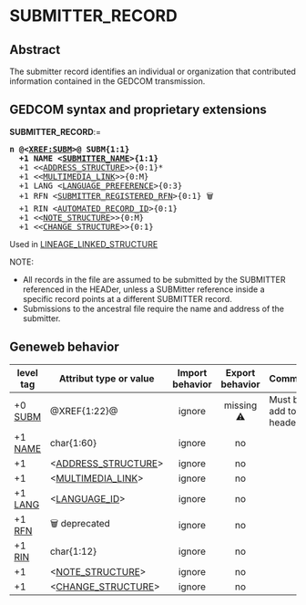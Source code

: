 ﻿<!-- licence GPL V2, cf https://github.com/TitiFix/geneweb -->
# SUBMITTER_RECORD
## Abstract
The submitter record identifies an individual or organization that contributed information contained
in the GEDCOM transmission.


## GEDCOM syntax and proprietary extensions

**SUBMITTER_RECORD**:=
<pre>
<b>n @&lt;<a href=Ged.XREF_SUBM.md>XREF:SUBM</a>&gt;@ SUBM{1:1}</b>
<b>  +1 NAME &lt;<a href=Ged.SUBMITTER_NAME.md>SUBMITTER_NAME</a>&gt;{1:1}</b>
  +1 &lt;&lt;<a href=Ged.ADDRESS_STRUCTURE.md>ADDRESS_STRUCTURE</a>&gt;&gt;{0:1}*
  +1 &lt;&lt;<a href=Ged.MULTIMEDIA_LINK.md>MULTIMEDIA_LINK</a>&gt;&gt;{0:M}
  +1 LANG &lt;<a href=Ged.LANGUAGE_PREFERENCE.md>LANGUAGE_PREFERENCE</a>&gt;{0:3}
  +1 RFN &lt;<a href=Ged.SUBMITTER_REGISTERED_RFN.md>SUBMITTER_REGISTERED_RFN</a>&gt;{0:1} &#x1F5D1;
  +1 RIN &lt;<a href=Ged.AUTOMATED_RECORD_ID.md>AUTOMATED_RECORD_ID</a>&gt;{0:1}
  +1 &lt;&lt;<a href=Ged.NOTE_STRUCTURE.md>NOTE_STRUCTURE</a>&gt;&gt;{0:M}
  +1 &lt;&lt;<a href=Ged.CHANGE_STRUCTURE.md>CHANGE_STRUCTURE</a>&gt;&gt;{0:1}
</pre>
Used in <a href=Ged.LINEAGE_LINKED_STRUCTURE.md>LINEAGE_LINKED_STRUCTURE</a><br />


NOTE:
- All records in the file are assumed to be submitted by the SUBMITTER referenced in the HEADer, unless a SUBMitter reference inside a specific record points at a different SUBMITTER record.
- Submissions to the ancestral file require the name and address of the submitter.

## Geneweb behavior



level tag  | Attribut type or value | Import behavior | Export behavior  | Comment 
---------- | ------------- | :---------------: | :-----------------:| -----------
+0 <a href=Ged.GLOSSARY.md#subm>SUBM</a> | @XREF{1:22}@ | ignore | missing &#x26A0; | Must be add to the header.
+1 <a href=Ged.GLOSSARY.md#name>NAME</a> | char{1:60} | ignore | no | 
+1  | &lt;<a href=Ged.ADDRESS_STRUCTURE.md>ADDRESS_STRUCTURE</a>&gt; | ignore | no | 
+1  | &lt;<a href=Ged.MULTIMEDIA_LINK.md>MULTIMEDIA_LINK</a>&gt; | ignore | no | 
+1 <a href=Ged.GLOSSARY.md#lang>LANG</a> | &lt;<a href=Ged.LANGUAGE_ID.md>LANGUAGE_ID</a>&gt; | ignore | no | 
+1 <a href=Ged.GLOSSARY.md#rfn>RFN</a> | 🗑 deprecated | ignore | no | 
+1 <a href=Ged.GLOSSARY.md#rin>RIN</a> | char{1:12} | ignore | no | 
+1  | &lt;<a href=Ged.NOTE_STRUCTURE.md>NOTE_STRUCTURE</a>&gt; | ignore | no | 
+1  | &lt;<a href=Ged.CHANGE_STRUCTURE.md>CHANGE_STRUCTURE</a>&gt; | ignore | no | 



